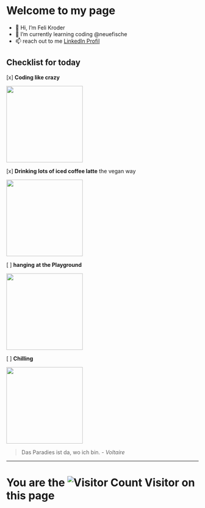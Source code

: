 # Welcome to my page 

- 👋 Hi, I’m Feli Kroder
- 👀 I’m currently learning coding @neuefische
- 📫 reach out to me [LinkedIn Profil](https://www.linkedin.com/in/felicitas-kroder)





## Checklist for today

[x] **Coding like crazy**
<!--![Coding like crqzy](https://media.giphy.com/media/JIX9t2j0ZTN9S/giphy.gif)-->
<img src="https://media.giphy.com/media/3oriO0o3mjqifL7wK4/giphy.gif" width="200"/>

[x] **Drinking lots of iced coffee latte** 
the vegan way
<!--![Drinking iced coffee latte](https://i.pinimg.com/564x/58/a7/b6/58a7b6a4cdccfc9ee7629bdcf98e42ac.jpg)-->
<img src="https://i.pinimg.com/564x/58/a7/b6/58a7b6a4cdccfc9ee7629bdcf98e42ac.jpg" width="200"/>

[ ] **hanging at the Playground**
<!--![Playground Hopping](https://i.pinimg.com/564x/de/10/1b/de101b208e2d395bcfb02488dc95a6b8.jpg)-->
<img src="https://media.giphy.com/media/5e22AmU8fqJpxCWZpF/giphy.gif" width="200"/>

[ ] **Chilling**
<!--![Best Workplace](https://images.unsplash.com/photo-1630436476807-03b13bd02e0c?ixlib=rb-4.0.3&ixid=M3wxMjA3fDB8MHxwaG90by1wYWdlfHx8fGVufDB8fHx8fA%3D%3D&auto=format&fit=crop&w=1587&q=80)-->
<img src="https://images.unsplash.com/photo-1630436476807-03b13bd02e0c?ixlib=rb-4.0.3&ixid=M3wxMjA3fDB8MHxwaG90by1wYWdlfHx8fGVufDB8fHx8fA%3D%3D&auto=format&fit=crop&w=1587&q=80" width="200"/>

> Das Paradies ist da, wo ich bin. - *Voltaire*

___

# You are the ![Visitor Count](https://profile-counter.glitch.me/FeliKroder/count.svg) Visitor on this page

<!---
FeliKroder/FeliKroder is a ✨ special ✨ repository because its `README.md` (this file) appears on your GitHub profile.
You can click the Preview link to take a look at your changes.
--->
